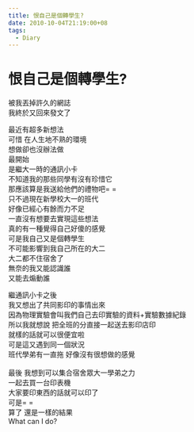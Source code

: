 ```yaml
---
title: 恨自己是個轉學生?
date: 2010-10-04T21:19:00+08
tags:
  - Diary
---
```

# 恨自己是個轉學生?

被我丟掉許久的網誌  
我終於又回來發文了  
  
最近有超多新想法  
可惜 在人生地不熟的環境  
想做卻也沒辦法做  
最開始  
是繼大一時的通訊小卡  
不知道我的那些同學有沒有珍惜它  
那應該算是我送給他們的禮物吧= =  
只不過現在新學校大一的班代  
好像已經心有餘而力不足  
一直沒有想要去實現這些想法  
真的有一種覺得自己好傻的感覺  
可是我自己又是個轉學生  
不可能影響到我自己所在的大二  
大二都不住宿舍了  
無奈的我又能認識誰  
又能去煽動誰   
  
繼通訊小卡之後  
我又想出了共同影印的事情出來  
因為物理實驗會叫我們自己去印實驗的資料+實驗數據紀錄  
所以我就想說 把全班的分直接一起送去影印店印  
就樣的話就可以很便宜啦  
可是這又遇到同一個狀況  
班代學弟有一直拖 好像沒有很想做的感覺  
   
最後 我想到可以集合宿舍眾大一學弟之力  
一起去買一台印表機  
大家要印東西的話就可以印了  
可是= =  
算了 還是一樣的結果  
What can I do?
